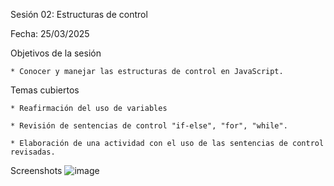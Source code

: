 Sesión 02: Estructuras de control

Fecha: 25/03/2025

Objetivos de la sesión

	* Conocer y manejar las estructuras de control en JavaScript.
 
Temas cubiertos

	* Reafirmación del uso de variables
 
	* Revisión de sentencias de control "if-else", "for", "while".
 
	* Elaboración de una actividad con el uso de las sentencias de control revisadas.

 Screenshots
![image](https://github.com/user-attachments/assets/6b3c631d-066c-4036-b5f6-ebd19a41cda2)

